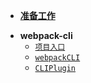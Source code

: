 <!-- docs/_sidebar.md -->

- [**准备工作**](base.md)
* **webpack-cli**
  - [`项目入口`](webpack-cli/项目结构.md)
  - [`webpackCLI`](webpack-cli/webpackCLI.md)
  - [`CLIPlugin`](webpack-cli/CLIPlugin.md)
